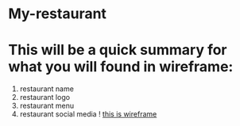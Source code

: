 # My-restaurant
# This will be a quick summary for what you will found in wireframe:
  1. restaurant name 
  2. restaurant logo
  3. restaurant menu
  4. restaurant social media
  ! [this is wireframe](Untitled%20design.png)

